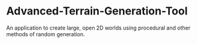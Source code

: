 # Advanced-Terrain-Generation-Tool
An application to create large, open 2D worlds using procedural and other methods of random generation.
